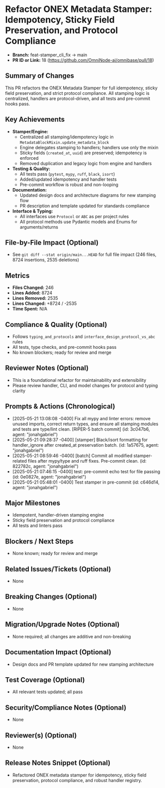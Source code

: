 <!-- === OmniNode:Metadata ===
author: OmniNode Team
copyright: OmniNode.ai
created_at: '2025-05-28T12:40:26.103252'
description: Stamped by ONEX
entrypoint: python://pr_description_2025_05_21_pr18.md
hash: d120d01d36a35f3ed3c7d7ebd35c5ad57729dab0f12939e9c625e480b4e4d836
last_modified_at: '2025-05-29T11:50:14.762836+00:00'
lifecycle: active
meta_type: tool
metadata_version: 0.1.0
name: pr_description_2025_05_21_pr18.md
namespace: omnibase.pr_description_2025_05_21_pr18
owner: OmniNode Team
protocol_version: 0.1.0
runtime_language_hint: python>=3.11
schema_version: 0.1.0
state_contract: state_contract://default
tools: null
uuid: 893118a9-b51a-4535-9b45-0e1d00f14a34
version: 1.0.0

<!-- === /OmniNode:Metadata === -->


# Refactor ONEX Metadata Stamper: Idempotency, Sticky Field Preservation, and Protocol Compliance

- **Branch:** feat-stamper_cli_fix → main
- **PR ID or Link:** 18 (https://github.com/OmniNode-ai/omnibase/pull/18)

## Summary of Changes
This PR refactors the ONEX Metadata Stamper for full idempotency, sticky field preservation, and strict protocol compliance. All stamping logic is centralized, handlers are protocol-driven, and all tests and pre-commit hooks pass.

## Key Achievements
- **Stamper/Engine:**
  - Centralized all stamping/idempotency logic in `MetadataBlockMixin.update_metadata_block`
  - Engine delegates stamping to handlers; handlers use only the mixin
  - Sticky fields (`created_at`, `uuid`) are preserved; idempotency is enforced
  - Removed duplication and legacy logic from engine and handlers
- **Testing & Quality:**
  - All tests pass (`pytest`, `mypy`, `ruff`, `black`, `isort`)
  - Added/updated idempotency and handler tests
  - Pre-commit workflow is robust and non-looping
- **Documentation:**
  - Updated design docs and architecture diagrams for new stamping flow
  - PR description and template updated for standards compliance
- **Interface & Typing:**
  - All interfaces use `Protocol` or `ABC` as per project rules
  - All protocol methods use Pydantic models and Enums for arguments/returns

## File-by-File Impact (Optional)
- See `git diff --stat origin/main...HEAD` for full file impact (246 files, 8724 insertions, 2535 deletions)

## Metrics
- **Files Changed:** 246
- **Lines Added:** 8724
- **Lines Removed:** 2535
- **Lines Changed:** +8724 / -2535
- **Time Spent:** N/A

## Compliance & Quality (Optional)
- Follows `typing_and_protocols` and `interface_design_protocol_vs_abc` rules
- All tests, type checks, and pre-commit hooks pass
- No known blockers; ready for review and merge

## Reviewer Notes (Optional)
- This is a foundational refactor for maintainability and extensibility
- Please review handler, CLI, and model changes for protocol and typing clarity

## Prompts & Actions (Chronological)
- [2025-05-21 13:08:08 -0400] Fix all mypy and linter errors: remove unused imports, correct return types, and ensure all stamping modules and tests are type/lint clean. [RIPER-5 batch commit] (id: 3c047b6, agent: "jonahgabriel")
- [2025-05-21 09:28:37 -0400] [stamper] Black/isort formatting for handler_ignore after created_at preservation batch. (id: 1a57675, agent: "jonahgabriel")
- [2025-05-21 08:59:46 -0400] [batch] Commit all modified stamper-related files after mypy/type and ruff fixes. Pre-commit clean. (id: 822782c, agent: "jonahgabriel")
- [2025-05-21 07:46:15 -0400] test: pre-commit echo test for file passing (id: 0e0827e, agent: "jonahgabriel")
- [2025-05-21 05:48:01 -0400] Test stamper in pre-commit (id: c646d14, agent: "jonahgabriel")

## Major Milestones
- Idempotent, handler-driven stamping engine
- Sticky field preservation and protocol compliance
- All tests and linters pass

## Blockers / Next Steps
- None known; ready for review and merge

## Related Issues/Tickets (Optional)
- None

## Breaking Changes (Optional)
- None

## Migration/Upgrade Notes (Optional)
- None required; all changes are additive and non-breaking

## Documentation Impact (Optional)
- Design docs and PR template updated for new stamping architecture

## Test Coverage (Optional)
- All relevant tests updated; all pass

## Security/Compliance Notes (Optional)
- None

## Reviewer(s) (Optional)
- None

## Release Notes Snippet (Optional)
- Refactored ONEX metadata stamper for idempotency, sticky field preservation, protocol compliance, and robust handler registry.
